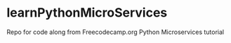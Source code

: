 # learnPythonMicroServices

Repo for code along from Freecodecamp.org Python Microservices tutorial
